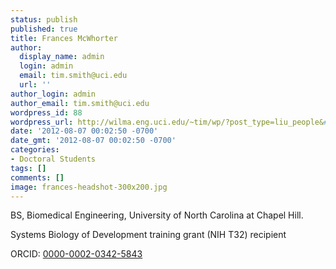 ```yaml
---
status: publish
published: true
title: Frances McWhorter
author:
  display_name: admin
  login: admin
  email: tim.smith@uci.edu
  url: ''
author_login: admin
author_email: tim.smith@uci.edu
wordpress_id: 88
wordpress_url: http://wilma.eng.uci.edu/~tim/wp/?post_type=liu_people&#038;p=88
date: '2012-08-07 00:02:50 -0700'
date_gmt: '2012-08-07 00:02:50 -0700'
categories:
- Doctoral Students
tags: []
comments: []
image: frances-headshot-300x200.jpg
---
```

<p>BS, Biomedical Engineering, University of North Carolina at Chapel Hill.</p>
<p>Systems Biology of Development training grant (NIH T32) recipient</p>
<p>ORCID:&nbsp;<a href="http://orcid.org/0000-0002-0342-5843">0000-0002-0342-5843</a></p>
